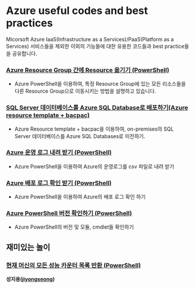 # Azure useful codes and best practices
Micorsoft Azure IaaS(Infrastructure as a Services)/PaaS(Platform as a Services) 서비스들을 제외한 이외의 기능들에 대한 유용한 코드들과 best practice들을 공유합니다.

### [Azure Resource Group 간에 Resource 옮기기 (PowerShell)](https://github.com/jiyongseong/AzureCommon/tree/master/azure_resource_manager/powershell/moving-resources-between-azure-resource-groups)

- Azure PowerShell을 이용하여, 특정 Resource Group에 있는 모든 리소스들을 다른 Resource Group으로 이동시키는 방법을 설명하고 있습니다.

### [SQL Server 데이터베이스를 Azure SQL Database로 배포하기(Azure resource template + bacpac)](https://github.com/jiyongseong/AzureCommon/tree/master/azure_resource_manager/template/import_bacpac_to_azuresql)

- Azure Resource template + bacpac을 이용하여, on-premises의 SQL Server 데이터베이스를 Azure SQL Databases로 이전하기.

### [Azure 운영 로그 내려 받기 (PowerShell)](https://github.com/jiyongseong/AzureCommon/tree/master/azure_resource_manager/powershell/azure-operation-log) 
- Azure PowerShell을 이용하여 Azure의 운영로그를 csv 파일로 내려 받기

### [Azure 배포 로그 확인 받기 (PowerShell)](https://github.com/jiyongseong/AzureCommon/tree/master/azure_resource_manager/powershell/azure-deployment-log) 
- Azure PowerShell을 이용하여 Azure의 배포 로그 확인 하기

### [Azure PowerShell 버전 확인하기 (PowerShell)](https://github.com/jiyongseong/AzureCommon/tree/master/powershell/azure/version) 
- Azure PowerShell의 버전 및 모듈, cmdlet들 확인하기

## 재미있는 놀이

### [현재 머신의 모든 성능 카운터 목록 반환 (PowerShell)](https://github.com/jiyongseong/AzureCommon/tree/master/powershell/fun/list_perf_counters)

**성지용([jiyongseong](https://github.com/jiyongseong))**

